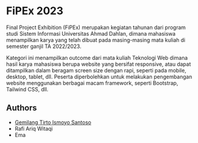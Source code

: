 
# FiPEx 2023 


Final Project Exhibition (FiPEx) merupakan kegiatan tahunan dari program studi Sistem Informasi Universitas Ahmad Dahlan, dimana mahasiswa menampilkan karya yang telah dibuat pada masing-masing mata kuliah di semester ganjil TA 2022/2023.

Kategori ini menampilkan outcome dari
mata kuliah Teknologi Web dimana hasil karya mahasiswa berupa website yang bersifat
responsive, atau dapat ditampilkan dalam beragam screen size dengan rapi, seperti pada
mobile, desktop, tablet, dll. Peserta diperbolehkan untuk melakukan pengembangan website
menggunakan berbagai macam framework, seperti Bootstrap, Tailwind CSS, dll.
## Authors

- [Gemilang Tirto Ismoyo Santoso](https://www.github.com/Woolf14)
- Rafi Ariq Witaqi
- Ema

